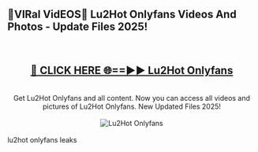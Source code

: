 <h2>🔴VIRal VidEOS🔴 Lu2Hot Onlyfans Videos And Photos - Update Files 2025!</h2>
<br>
<div align="center">
<h2><a href="https://virallinks.top/odZfE0" rel="nofollow">🔴 CLICK HERE 🌐==►► Lu2Hot Onlyfans</a></h2>
<br>
Get Lu2Hot Onlyfans and all content. Now you can access all videos and pictures of Lu2Hot Onlyfans. New Updated Files 2025!
<br>
<br>
<a href="https://virallinks.top/odZfE0" rel="nofollow" data-target="animated-image.originalLink"><img src="https://i.imgur.com/dJHk4Zq.gif)" alt="Lu2Hot Onlyfans" style="max-width: 100%; display: inline-block;" data-target="animated-image.originalImage"></a>
</div>
<br>
lu2hot onlyfans leaks